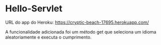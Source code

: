 # Hello-Servlet

URL do app do Heroku: https://cryptic-beach-17695.herokuapp.com/

A funcionalidade adicionada foi um método get que seleciona um idioma aleatoriamente e executa o cumprimento.
